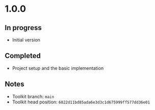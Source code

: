 # 1.0.0

## In progress

- Initial version

## Completed

- Project setup and the basic implementation

## Notes

- Toolkit branch: `main`
- Toolkit head position: `6822d11bd85ada6e3d3c1d675999ff577dd36e01`
